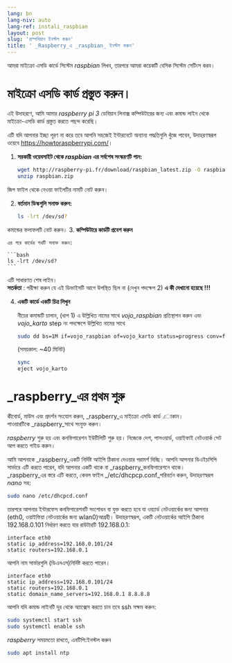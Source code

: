 ```yaml
---
lang: bn
lang-niv: auto
lang-ref: instali_raspbian
layout: post
slug: 'রাস্পবিয়ান ইনস্টল করুন'
title: ' _Raspberry_এ _raspbian_ ইনস্টল করুন'
---
```


আমরা মাইক্রো এসডি কার্ডে সিস্টেম _raspbian_ লিখব, তারপরে আমরা কয়েকটি বেসিক সিস্টেম সেটিংস করব। 


# মাইক্রো এসডি কার্ড প্রস্তুত করুন।

এই উদাহরণে, আমি আমার _raspberry pi 3_ ডেবিয়ান লিনাক্স কম্পিউটারের জন্য এবং কমান্ড লাইন থেকে মাইক্রো-এসডি কার্ড প্রস্তুত করতে পছন্দ করেছি।

এটি যদি আপনার ইচ্ছা পূরণ না করে তবে আপনি সহজেই ইন্টারনেটে অন্যান্য পদ্ধতিগুলি খুঁজে পাবেন, উদাহরণস্বরূপ ওয়েবে <https://howtoraspberrypi.com/>।

 1. **সরকারী ওয়েবসাইট থেকে _raspbian_ এর সর্বশেষ সংস্করণটি পান:**



    ```bash
    wget http://raspberry-pi.fr/download/raspbian_latest.zip -O raspbian.zip
    unzip raspbian.zip
    ```
জিপ ফাইল থেকে নেওয়া ফাইলটির নামটি নোট করুন।
    
 2. **বর্তমান ডিস্কগুলি সনাক্ত করুন:**


    
    ```bash
    ls -lrt /dev/sd?
    ```
কমান্ডের ফলাফলটি নোট করুন।
3. **কম্পিউটারে কার্ডটি প্রবেশ করুন**
    
    এর পরে কার্ডের পথটি সনাক্ত করুন:
    
    ```bash
    ls -lrt /dev/sd?
    ```
এটি সাধারণত শেষ লাইন।  
    **সতর্কতা** : পরীক্ষা করুন যে এই ডিভাইসটি আগে উপস্থিত ছিল না \(দেখুন পদক্ষেপ 2\) **এ কী দেখানো হয়েছে !!!**

 4. **একটি কার্ডে একটি চিত্র লিখুন**



    নীচের কমান্ডটি চালান, (ধাপ 1) এ উল্লিখিত নামের সাথে _vojo\_raspbian_ প্রতিস্থাপন করুন এবং _vojo\_karto_ step নং পদক্ষেপে উল্লিখিত নামের সাথে
    
    ```bash
    sudo dd bs=1M if=vojo_raspbian of=vojo_karto status=progress conv=fsync
    ```
    (সময়কাল: ~40 মিনিট)
    
    ```bash
    sync
    eject vojo_karto
    ``` 


#  _raspberry_এর প্রথম শুরু
কীবোর্ড, মাউস এবং প্রদর্শন সংযোগ করুন, _raspberry_এ মাইক্রো এসডি কার্ড .োকান।  
পাওয়ারটিকে _raspberry_সাথে সংযুক্ত করুন।

 _raspberry_ শুরু হয় এবং কনফিগারেশন ইউটিলিটি শুরু হয়। নিজেকে দেশ, পাসওয়ার্ড, ওয়াইফাই নেটওয়ার্ক সেট আপ করতে গাইড করুন।

আমি আপনাকে _raspberry_একটি নির্দিষ্ট আইপি ঠিকানা দেওয়ার পরামর্শ দিচ্ছি। আপনি আপনার ডিএইচসিপি সার্ভারে এটি করতে পারেন, যদি আপনার একটি থাকে বা _raspberry_কনফিগারেশনে থাকে।  
 _raspberry_এর স্তরে এটি করতে, কেবল ফাইল _/etc/dhcpcp.conf_পরিবর্তন করুন, উদাহরণস্বরূপ _nano_ সহ:

```bash
sudo nano /etc/dhcpcd.conf
```

তারপরে আপনার ইন্টারফেস কনফিগারেশনটি সংশোধন বা যুক্ত করতে হবে যা ওয়্যার্ড নেটওয়ার্কের জন্য আপনার (eth0, ওয়াইফিয়া নেটওয়ার্কের জন্য wlan0)আগ্রহী। উদাহরণস্বরূপ, একটি নেটওয়ার্কের আইপি ঠিকানা 192.168.0.101 নির্ধারণ করতে যার রাউটারটি 192.168.0.1:

```
interface eth0
static ip_address=192.168.0.101/24
static routers=192.168.0.1
```
আপনি নাম সার্ভারগুলি (ডিএনএস)নির্দিষ্ট করতে পারেন। 

```
interface eth0
static ip_address=192.168.0.101/24
static routers=192.168.0.1
static domain_name_servers=192.168.0.1 8.8.8.8
```
আপনি যদি কমান্ড লাইনটি দূর থেকে অ্যাক্সেস করতে চান তবে ssh সক্ষম করুন:

```bash
sudo systemctl start ssh
sudo systemctl enable ssh
```

 _raspberry_ সময়মতো রাখতে, এনটিপি:ইনস্টল করুন

```bash
sudo apt install ntp
```

